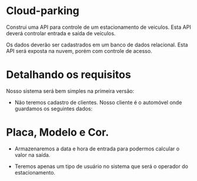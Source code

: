 # Cloud-parking


Construi uma API para controle de um estacionamento de veiculos.
Esta API deverá controlar entrada e saída de veículos.

Os dados deverão ser cadastrados em um banco de dados relacional.
Esta API será exposta na nuvem, porém com controle de acesso.


# Detalhando os requisitos

Nosso sistema será bem simples na primeira versão:

* Não teremos cadastro de clientes. Nosso cliente é o automóvel onde guardamos os seguintes dados:
# Placa, Modelo e Cor.

* Armazenaremos a data e hora de entrada para podermos calcular o valor na saída.

* Teremos apenas um tipo de usuário no sistema que será o operador do estacionamento.
